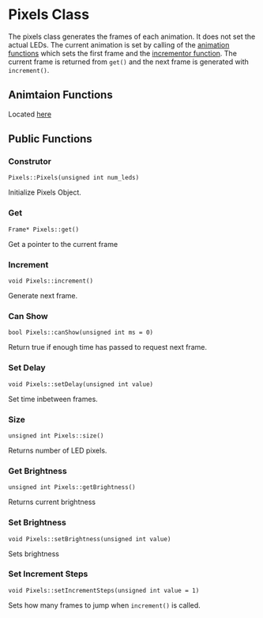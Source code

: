 # Pixels Class

The pixels class generates the frames of each animation. It does not set the actual LEDs. The
current animation is set by calling of the [animation functions](animations/animations.md#Functions) which
sets the first frame and the [incrementor function](animations/incrementor.md#Functions). The current frame
is returned from ```get()``` and the next frame is generated with ```increment()```.



## Animtaion Functions
Located [here](animations/animations.md#Functions)



## Public Functions

### Construtor
```Pixels::Pixels(unsigned int num_leds)```

Initialize Pixels Object.



### Get
``Frame* Pixels::get()``

Get a pointer to the current frame



### Increment
``void Pixels::increment()``

Generate next frame.



### Can Show
``bool Pixels::canShow(unsigned int ms = 0)``

Return true if enough time has passed to request next frame.



### Set Delay
``void Pixels::setDelay(unsigned int value)``

Set time inbetween frames.



### Size
``unsigned int Pixels::size()``

Returns number of LED pixels.



### Get Brightness
``unsigned int Pixels::getBrightness()``

Returns current brightness



### Set Brightness
``void Pixels::setBrightness(unsigned int value)``

Sets brightness



### Set Increment Steps
``void Pixels::setIncrementSteps(unsigned int value = 1)``

Sets how many frames to jump when ```increment()``` is called.